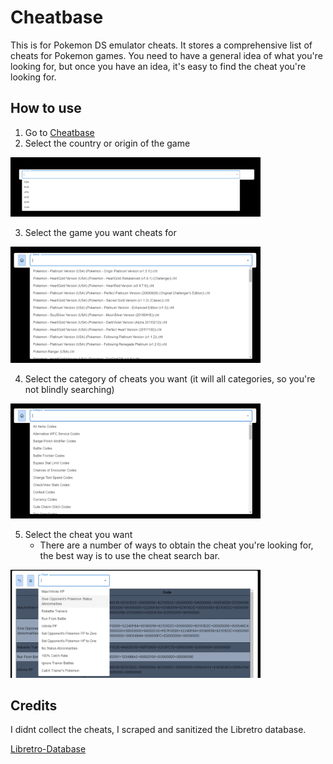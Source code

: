 # Cheatbase

This is for Pokemon DS emulator cheats. It stores a comprehensive list of cheats for Pokemon games. You need to have a general idea of what you're looking for, but once you have an idea, it's easy to find the cheat you're looking for.

## How to use

1. Go to [Cheatbase](https://cheatbase.qinbeans.net)
2. Select the country or origin of the game

  <img src="./docs/country.png" alt="Country of Origin" width="400"/>

3. Select the game you want cheats for

  <img src="./docs/game.png" alt="Game" width="400"/>

4. Select the category of cheats you want (it will all categories, so you're not blindly searching)

  <img src="./docs/category.png" alt="Category" width="400"/>

5. Select the cheat you want
    - There are a number of ways to obtain the cheat you're looking for, the best way is to use the cheat search bar.

  <img src="./docs/cheat.png" alt="Cheat" width="400"/>

## Credits

I didnt collect the cheats, I scraped and sanitized the Libretro database.

[Libretro-Database](https://github.com/libretro/libretro-database)
